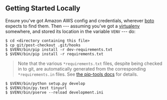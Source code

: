 Getting Started Locally
-----------------------

Ensure you've got Amazon AWS config and credentials, wherever
[boto](https://boto3.readthedocs.io/en/latest/guide/quickstart.html#configuration)
expects to find them.  Then --- assuming you've got a
[virtualenv](https://virtualenv.pypa.io/en/latest/) somewhere, and
stored its location in the variable `VENV` --- do:

    $ cd <directory containing this file>
    $ cp git/post-checkout .git/hooks
    $ $VENV/bin/pip install -r dev-requirements.txt
    $ $VENV/bin/pip install -r requirements.txt

> Note that the various `*requirements.txt` files, despite being
> checked in to git, are automatically generated from the
> corresponding `*requirements.in` files.  See
> [the pip-tools docs](https://github.com/nvie/pip-tools) for details.

    $ $VENV/bin/python setup.py develop
    $ $VENV/bin/py.test tinyurl
    $ $VENV/bin/pserve --reload development.ini
